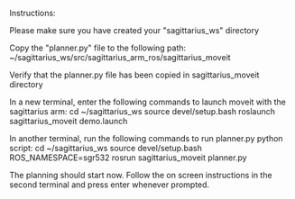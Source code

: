 Instructions:

Please make sure you have created your "sagittarius_ws" directory

Copy the "planner.py" file to the following path: ~/sagittarius_ws/src/sagittarius_arm_ros/sagittarius_moveit

Verify that the planner.py file has been copied in sagittarius_moveit directory



In a new terminal, enter the following commands to launch moveit with the sagittarius arm: 
cd ~/sagittarius_ws
source devel/setup.bash
roslaunch sagittarius_moveit demo.launch


In another terminal, run the following commands to run planner.py python script:
cd ~/sagittarius_ws
source devel/setup.bash
ROS_NAMESPACE=sgr532 rosrun sagittarius_moveit planner.py


The planning should start now. Follow the on screen instructions in the second terminal and press enter whenever prompted.
